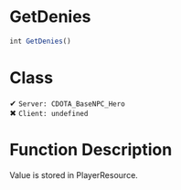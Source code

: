 # GetDenies
```js
int GetDenies()
```
# Class
✔ `Server: CDOTA_BaseNPC_Hero`  
✖ `Client: undefined`  

# Function Description
Value is stored in PlayerResource.
